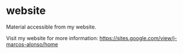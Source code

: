 # website

Material accessible from my website.

Visit my website for more information: https://sites.google.com/view/j-marcos-alonso/home
